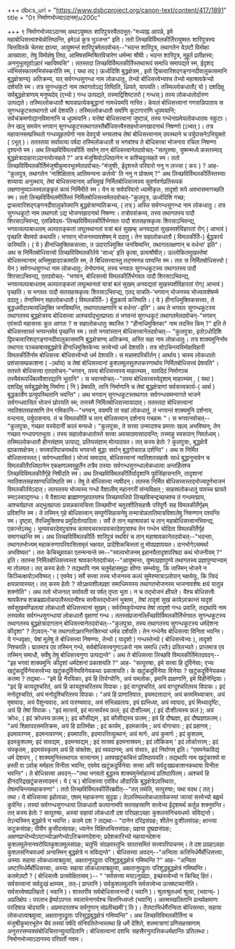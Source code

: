 +++
dbcs_url = "https://www.dsbcproject.org/canon-text/content/417/1891"
title = "0९ निर्माणभोज्याऽदानम्\u200c"

+++
९ निर्माणभोज्याऽदानम्‌
अथाऽयुष्मतः शारिपुत्रस्यैतदभूत्‌-"मध्याह्न आपन्ने, इमे महाबोधिसत्त्वाश्चेन्नोत्तिष्ठन्ति, इमेऽन्नं कुत्र भुञ्जन्त" इति।
ततो लिच्छविर्विमलकीर्तिरायुष्मतः शारिपुत्रस्य चित्तवितर्क चेतसा ज्ञात्वा, आयुष्मन्तं शारिपुत्रमेतदवोचत्‌--"भदन्त शारिपुत्र, तथागतेन येऽष्टौ विमोक्षा आख्याताः, तेषु विमोक्षेषु तिष्ठ, आमिषसम्मिश्रितविचारेण धर्मम्मा श्रौषीः। भदन्त शारिपुत्र, मुहूर्त प्रतीक्षस्व; अननुभूतपूर्वाऽहारं भक्षयिष्यसि"।
ततस्तदा लिच्छविर्विमलकीर्तिस्तथारूपं समाधि समापद्यते स्म, ईदृशद्‌ र्ध्यभिसंस्कारमभिसंस्करोति स्म, ( यथा तद्‌ ) ऊर्ध्वदिशि बुद्धक्षेत्रम्‌ , इतो द्विचत्वारिशद्‌गङ्गानदीवालुकासमानि बुद्धक्षेत्राण्य्‌) अतिक्रम्य, यत्‌ सर्वगन्धसुगन्धा नाम लोकधातुः, तेभ्यो बोधिसत्त्वेभ्यश्च तेभ्यो महाश्रावकेभ्यो दर्शयति स्म। तत्र सुगन्धकुटो नाम तथागतोऽद्य तिष्ठिति, ध्रियते, यापयति। तस्मिल्लोकधातौ( यो ) दशदिक्षु सर्वबुद्धक्षेत्राणाम्‌ मनुष्यदेव्‌ (एभ्यो ) गन्ध उत्पद्यते, तस्माद्विशिष्टतरो ( गन्धस्‌ ) तस्य लोकधातोर्दारुण उत्पद्यते। तस्मिल्लोकधातौ श्रावकप्रत्येकबुद्धानां नामधेयमपि नास्ति। केवलं बोधिसत्त्वानां गणसन्निपाताय स सुगन्धकूटस्तथागतो धर्म देशयति। तस्मिल्लोकधातौ सर्वाणि कूटागाराणि धूपमयानि; सर्वचंक्रमणोद्यानविमानानि च  धूपमयानि। यत्तेषां बोधिसत्त्वानां जुष्टान्नं, तस्य गन्धेनाप्रमेयलोकधातवः स्फ़ुटाः।
तेन खलु समयेन भगवान्‌ सुगन्धकूटस्तथागतस्तैर्बोधिसत्त्वैस्सहभोजनखादनार्थ निषण्णो (ऽभ्वत्‌ )। तत्र महायानसम्प्रस्थितो गन्धव्यूहतर्पणो नाम देवपुत्रो भगवतश्च तेषां बोधिसत्त्वानाम्‌ उपस्थाने च पर्युपासनेऽभियुक्तो ( ऽभूत्‌ )। ततस्तया सर्वावत्या पर्षदा तस्मिलोकधातौ स भगवांश्च ते बोधिसत्त्वा भोजनाय रचिता निषण्णा दृश्यन्ते स्म।
अथ लिच्छविर्विमलकीर्तिः सर्वान्‌ तान्‌ बोधिसत्त्वानेतदवोचत्‌-"सत्पुरुषाः, युष्मन्मध्ये कस्तस्माद्‌ बुद्धक्षेत्रादाहाराऽदानायोत्सहते ?" अत्र मंजुश्रियोऽधिष्ठानेन न कश्चिदुत्सहते स्म। ततो लिच्छविर्विमलकीर्तिमंजुश्रीकुमारभूतमेतदवोचत्‌-"मंजुश्रीः, ईदृशस्ते परिवारो ननु न लज्जा ( करः ) ? आह- "कुलपुत्र, तथागतेन 'नाशिक्षिताय्‌ आतिमन्यना कर्तव्ये' ति ननु न प्रोक्तम्‌ ?" 
अथ लिच्छविर्विमलकीर्तिस्तस्याः शय्याया अनुत्थाय,  तेषां बोधिसत्त्वानाम्‌ अभिमुखं निर्मितबोधिसत्त्वस्य सुवर्णवर्णप्रतिरूपकं लक्षणानुव्यञ्जस्वलङ्कृतं कायं निर्मिमीते स्म। येन स सर्वपरिवारो ध्यामीकृतः, तादृशो रूपे अवभासमागच्छति स्म।
ततो लिच्छविर्विमलमीर्तिस्तं निर्मितबोधिसत्त्वमेतदवोचत्‌-"कुलपुत्र, ऊर्ध्वदिशि गच्छ; द्वाचत्वारिशद्‌गङ्गनदीवालुकोपमानि बुद्धक्षेत्राण्यतिक्रभ्य, ( तत्र्‌ ) अस्ति सर्वगन्धसुगन्धा नाम लोकधातुः। तत्र सुगन्धकूटो नाम तथागतो ऽद्य भोजनखादनार्थ निषण्णः। तत्रोपसंक्रम्य, तस्य तथागतस्य पादौ शिरसाऽभिवन्द्य, एतन्निवेदय-'लिच्छविर्विमलकीर्तिर्भगवतः पादौ शतसहस्रकृत्वः शिरसाऽभिवन्द्य, भगवत्यल्पाबाधताम्‌ अल्पातङ्कतां लघूत्तथानतां यत्रां बलं सुखम्ह् अनवद्यतां सुखस्पर्शविहारतां रोग्‌ ( आभावं ) पृच्छति चैवमपो कथयति। भगवान्‌ भोजनस्यावशेषम्‌ मे  ददातु। तेन सहालोकधातौ ( विमलकीर्ति-) र्बुद्धकार्य करिष्यति। ( ये ) हीनाधिमुक्तिकसत्त्वाः, त उदाराधिमुक्ति जनयिष्यन्ति, तथागतलक्षणान् च वर्धन्त' इति"।
अथ स निर्मितबोधिसत्त्वो लिच्छविविमलकीर्तये 'साध्व्‌' इति कृत्वा, प्रत्यश्रौषीत्‌। उल्लोकितमुखस्तेषां बोधिसत्त्वानाम्‌ अभिमुखादपक्रामाति स्म, ते बिधिसत्त्वास्तु तद्गमनन्न पश्यन्ति स्म। ततः स निर्मितबोधिसत्त्वो ( येन ) सर्वगन्धसुगन्धा नाम लोकधातुः; तेनोपगम्य, तस्य भगवतः सुगन्धकूटस्य तथागतस्य पादौ शिरसाऽभिवन्द्य, एतदवोचत्‌-
"भगवन्‌, बोधिसत्त्वो विमलकीर्तिर्भगवतः पादौ शिरसाऽभिवन्द्य, भगवत्यल्पाबाधताम्‌ अल्पातङ्कतां लघूत्थानतां यात्रां बलं सुखम्‌ अनवद्यतां सुखस्पर्शविहारतां रोग्‌( आभावं ) पृच्छति। स भगवतः पादौ सतसहस्रकृत्वः शिरसाऽभिवन्द्य, एतद्‌ याचति-'भगवान्‌  भोजनस्य भोज्यावशेषम्मे ददातु। तेनास्मिन्‌ सहालोकधातौ ( विमलकीर्ति- ) र्बुद्धकार्य करिष्यति। ( ये ) हीनाधिमुक्तिकसत्त्वाः, ते बुद्धधर्मोदारमत्यधिमुक्ति जनयिष्यन्ति, तथागतलक्षणानि  च वर्धन्त'-इति"।
अथ ते भगवतः सुगन्धकूटस्य तथागतस्य बुद्धक्षेत्रस्य बोधिसत्त्वा आश्चर्याद्‌भुतप्राप्ताः तं भगवन्तं सुगन्धकूटं तथागतमेतदवोचन्‌-"भगवन्‌ एवंरूपो महासत्त्वः कुत आगतः ? स सहालोकधातुः क्वास्ति ? "हीनाधिमुक्तिका" नाम तदस्ति किम्‌ ?" इति ते बोधिसत्त्वास्तं भगवन्तमेवं पृच्छन्ति स्म।
ततो भगवांस्तान्‌ बोधिसत्त्वानेतदवोचत्‌--
"कुलपुत्राः, इतोऽधोदिशि द्विवचत्वारिशद्‌गङ्गानदीवालुकासमानि बुद्धक्षेत्राण्य्‌ अतिक्रम्य, अस्ति सहा नाम लोकधातुः। तत्र शाक्यमुनिर्नाम तथागतः  पञ्चकषायबुद्धक्षेत्रे हीनाधिमुक्तिकेभ्यः सत्त्वेभ्यो धर्म देशयति। तत्र सोऽचिन्त्यविमोक्षविहारी विमलकीर्तिर्नाम बोधिसत्त्वः बोधिसत्त्वेभ्यो धर्म देशयति। स मन्नामपरिकीर्तन्‌ ( आर्थाय ) चास्य लोकधातोः प्रशंसासम्प्रकाशना ( -ऽर्थाय) च तेषां बोधिसत्त्वानां कुशलमूलसुतप्तकरणार्थाय निर्मितबोधिसत्त्वं प्रेषयति"।
ततस्ते बोधिसत्त्वा एतदवोचन्‌-"भगवन्‌, तस्य बोधिसत्त्वस्य माहात्म्यम्‌ , यावदिदं निर्माणञ्च तस्यैवंरूपर्धिबलवैशारद्यानि भूतानि"। स भवानवोचत्‌--"तस्य बोधिसत्त्वस्येदृशाम्‌ माहात्म्यम्‌ , ( यथा ) दशदिक्षु सर्वबुद्धक्षेत्रेषु निर्माणा ( नि ) प्रेषयति, तानि निर्माणानि च तेषां बुद्धक्षेत्राणां सर्वसत्त्वकार्य-( आर्थ ) बुद्धकार्येण प्रत्युपस्थितानि भवन्ति"।
अथ भगवान्‌ सुगन्धकूटस्तथागतः सर्वगन्धसमन्वागते भाजने सर्वगन्धवासितं भोजनं छोरयति स्म; तत्तस्मै निर्मितबोधिसत्त्वायादात्‌। ततस्तदा बोधिसत्त्वानां नवतिशतसहस्राणि तेन गमिकानि--"भगवन्‌, वयमपि तां सहां लोकधातुं, तं भगवन्तं शाक्यमुनि दर्शनाय, वन्दनाय, पर्युपासनाय. तं च विमलकीर्ति च तान्‌ बोधिसत्त्वान्‌ दर्शनाय गच्छामः "। स भगवानवोचत्‌--"कुलपुत्राः, गच्छत यस्येदानीं कालं मन्यध्वे।
"कुलपुत्राः, ते सत्त्वा उन्मादाश्च प्रमत्ताः खल्व्‌ अभविष्यन्‌; तेन गच्छत गन्धापगतभूताः। तस्य सहालोकधातोस्ते सत्त्वा अवसादमासादयन्ति; तस्माहु स्वरूपान्‌ निवर्तध्वम्‌। तस्मिल्लोकधातौ हीनसंज्ञाम्‌ उत्पाद्य, प्रतिघसंज्ञाम्‌ मोत्पादयत। तत्‌ कस्य हेतोः ? कुलपुत्राः, बुद्धक्षेत्रें ह्याकाशक्षेत्रम्‌। सत्त्वपरिपाचनार्थाय भगवन्तो बुद्धाः सर्वान्‌ बुद्धगोचरान्न दर्शन्ति"।
अथ स निर्मित बोधिसत्त्वस्तत्‌ ( सर्वगन्धवासितं ) भोज्यं समादाय, बोधिसत्त्वानां नवतिशतसहस्रैः सार्ध बुद्धानुभावेन च विमलकीर्तेरधिष्ठानेन  एकक्षणलवमुहूर्तेन तत्रैव तस्याः सर्वगन्धसुगन्धालोकधात्वा अन्तर्हितश्च लिच्छविविमलकीर्तेर्गृहे निषीदति स्म।
अथ लिच्छविर्विमलकीर्तिर्यादृशानि पूर्वसिंहासनानि, तादृशानां नवतिशतसहस्राण्यधितिष्ठति स्म। तेषु ते बोधिसत्त्वा न्यषीदन्‌।
ततस्स निर्मित बोधिसत्त्वस्तद्भोज्यपूर्णभाजनं  विमलकीर्तयेऽदात्‌।
ततस्तस्य भोज्यस्य गन्धो वैशालीम्‌ महानगरीं संन्यविक्षत्‌ ; साहस्रलोकधातुं यावच्च घ्रायते स्माऽस्वाद्यगन्धः। ये वैशाल्या ब्राह्माणगृहपतयश्च लिच्छव्यधिपो लिच्छविचन्द्रच्छत्त्रश्च तं गन्धमाघ्राय, आश्चर्यप्राप्ता अद्भुतप्राप्ताः प्रसन्नकायचित्ता लिच्छवीनां चतुरशीतिसहस्रैः परिपूर्णैः सह विमलकीर्तेर्गृहम्‌ प्रविशन्ति स्म।
ते तस्मिन्‌ गृहे बोधिसत्त्वान् सम्पूर्णसिहासनेषु तन्मात्रोन्नतातिमात्रविशालेषु निषण्णान्‌ पश्यन्ति स्म। दृष्ट्वा, तैरधिमुक्तिश्च प्रमुदितोत्पादिताः। सर्वे ते तान्‌ महाश्रावकां च तान्‌ महाबोधिसत्त्वानभिवन्द्य, एकान्तेऽस्थुः। भूम्यवचरदेवपुत्राश्च कामावचररूपावचरदेवपुत्राश्च तेन गन्धेन चोदिता विमलकीर्तेर्गृहं समागच्छन्ति स्म।
अथ लिच्छविर्विमलकीर्तिः शारिपुत्रं स्थविरं च तान्‌ महाश्रावकानेतदवोचत्‌--"भदन्ताः, तथागतभोज्यम्‌ महाकरुणापरिवासितामृतं भक्षयत, प्रादेशिकचित्ततां तु मोपप्रज्ञापयत। दानभोगेऽसमर्था अभविष्यत"।
ततः केचिच्छ्रावका एतन्मन्यन्ते स्म--"स्वल्पभोजनम्‌ इहानयैतादृशपरिषदा कथं भोजनीयम्‌ ?" इति। ततस्स निर्मितबोधिसत्त्वस्तां श्रावकानेतदवोचत्‌--"आयुष्मन्तः, युष्मत्प्रज्ञापुण्ये तथागतस्य प्रज्ञापुण्याभ्याम्‌ मा तोलयत। तत्‌ कस्य हेतोः ? तद्यथापि नाम चतुर्महासमुद्राः क्षीणाः सम्भवेयुः, कि त्वस्मिन्‌ भोजने न किञ्चित्क्षयोऽभविष्यत्‌। ( एवमेव ) सर्वे सत्त्वा तस्य भोजनस्य कल्पं सुमेरुमात्राऽलोपान्‌ भक्षयेयुः, कि त्विदं क्षयन्नायास्यत्‌। तत्‌ कस्य हेतोः ? सोऽक्षयशीलप्रज्ञा  समाधिमयस्य तथागतभोजनस्य भाजनावशेषः क्षयं यातुन्न शक्नोति"।
अथ ततो भोजनात्‌ सर्वावती सा पर्षत्‌ तृप्ता भूता। न च तद्भोजनं क्षीयते। यैश्च बोधिसत्त्वैः श्रावकैश्च शक्रब्रह्मलोकपालैस्तदन्यैश्च सत्त्वैस्तद्भोजनं भुक्तम्‌ , तेषां तादृशं सुखं कायेऽवक्रान्तं यादृशं सर्वसुखमण्डितायां लोकधातौ बोधिसत्त्वानां सुखम्‌। सर्वरोमकूपेभ्यश्च तेषां तादृशो गन्धः प्रवाति, तद्यथापि नाम तस्यामेव  सर्वगन्धसुगन्धायां लोकधातौ वृक्षाणां गन्धः।
ततस्संप्रजानल्लिँच्छविर्विमलकीर्तिर्भगवतः सुगन्धकूटस्य तथागतस्य बुद्धक्षेत्रादागतान्‌ बोधिसत्त्वानेतदवोचत्‌--"कुलपुत्राः, तस्य तथागतस्य सुगन्धकूटस्य धर्मदेशना कीदृशा" ? तेऽवदन्‌-"स तथागतोऽक्षरनिरुक्तिभ्यां धर्मन्न दर्शयति। तेन गन्धेनैव बोधिसत्त्वा विनिता भवन्ति। ये गन्धवृक्षाः, येषां मूलेषु  ते बोधिसत्त्वा निषण्णाः, तेभ्यो ( यादृशो ) गन्धस्तेभ्यो ( बोधिसत्त्वेभ्यः ), तादृशो निश्चरति। घ्रातमात्र एव तस्मिन्‌ गन्धे, सर्वबोधिसत्त्वगुणाऽकरो नाम समाधि (स्तैः) प्रतिलभ्यते। प्राप्तमात्र एव तस्मिन्‌ समाधौ, सर्वेषु तेषु बोधिसत्त्वगुणा उत्पद्यन्ते"।
अथ ते बोधिसत्त्वा लिच्छवि विमलकीर्तिमेतदवदन्‌--"इह भगवां शाक्यमुनिः कीदृशां धर्मदेशनां प्रकाशयति ?" आह- "सत्पुरुषाः, इमे सत्त्वा हि दुर्विनेयाः; एभ्यः खटुंकदुर्विनेयसत्त्वेभ्यः खटुंकदुर्विनेयविनेयकथाः प्रकाशयति। के खटुंकदुर्विनेयाः विनेयाः ? खटुंकदुर्विनेयकथा कतमा ? तद्यथा--
"इमे हि नैरयिकाः, इयं हि तिर्यग्योनिः, अयं यमलोकः, इमानि ह्यक्षणानि, इमे विहीनेन्द्रियाः।
"इदं हि कायदुश्चरितं, अयं हि कायदुश्चरितस्य विपाकः। इदं वाग्दुश्चरितं, अयं वाग्दुश्चरितस्य विपाकः। इदं मनोदुश्चरितं, अयं मनोदुश्चिरितस्य विपाकः। 
"अयं हि प्राणातिपातः, इयमदत्तादानं, अयं काममिथ्याचारः, अयं मृषावादः, अयं पैशुन्यवादः, अयं पारुष्यवादः, अयं संभिन्नप्रलापः, इयं ह्यभिध्या, अयं व्यापादः, इयं मिथ्यादृष्टिः, अयं हि तेषां विपाकः। 
"इदं मात्सर्य, इदं मात्सर्यस्य फ़लं; इदं दौःशील्यम्‌ ,( इदं दौःशील्यस्य फ़लं ); अयं क्रोधः, ( इदं क्रोधस्य फ़लम्‌ ); इदं कौसीद्यम्‌ , इदं कौसीद्यस्य फ़लम्‌ ; इयं हि दौष्प्रज्ञा, इदं दौष्प्रज्ञाफ़लम्‌।
"अयं शिक्षापदसमतिक्रमः, अयं हि प्रातिमोक्षः ; इदं कार्यम्‌ , इदमकार्यम्‌ ; अयं योगाचारः ; इदं प्रहाणम्‌ ; इदमावरणम्‌ , इदमनावरणम्‌ ; इयमापत्तिः, इदमापत्तिव्युत्थानं; अयं मार्गः, अयं कुमार्गः ; इदं कुशलम्‌, इदमकुशलम्‌; इदं सावद्यम्‌ , इदमनवद्यम्‌ ; इदं सास्रवं इदमनास्रवम्‌ ; इदं लौकिकम्‌ ' इदं लोकोत्तरम्‌ ; इदं संस्कृतम्‌ , इदमसंस्कृतम्‌ अयं हि संक्लेशः, इदं व्यवदानम्‌; अयं संसारः, इदं निर्वाणम्‌ इति।
"एवमनेकविद्यं धर्म देशयन्‌ , ( शाक्यमुनिस्तथागतः सत्त्वानाम्‌ ) अश्वखटुंकचित्तं प्रतिष्ठापयति। तद्यथापि नाम खटुंकाश्वो वा हस्ती वा ऽर्वाक्‌ मर्महता विनीता भवन्ति, एवमेव खटुंकदुर्विनेयाः सत्त्वा अपि सर्वदुःखप्रकाशनकथाया विनीता भवन्ति"।
ते बोधिसत्त्वा अवदन्‌--"तथा भगवतो बुद्धस्य शाक्यमुनेर्माहात्म्यं प्रतिष्ठापितम्‌। आश्चर्य हि हीनदरिद्रखटुंकसत्त्वदमनं। ये ( च ) बोधिसत्त्वा एवंविध औदारिके बुद्धक्षेत्रेऽवस्थिताः, तेषामचिन्त्यमहाकरुणा"।
ततो लिच्छविर्विमलकीर्तिरब्रवीत्‌--"तत्‌ तथेति, सत्पुरुषाः; यथा वदथ ( तत्‌ ) तथा। ये बोधिसत्त्वा इहोत्पन्नाः, एषाम्‌ महाकरुणा सुदृढा। तेऽतस्मिल्लोकधातावेकस्यां जात्यां सत्त्वेभ्यो बह्वर्थ कुर्वन्ति। तस्यां सर्वगन्धसुगन्धायां लिकधातौ कल्पानामपि  सतसहस्राणि सत्त्वेभ्य ईदृशमर्थ कर्तुन्न शक्नुवन्ति। तत्‌ कस्य हेतोः ? सत्पुरुषाः, अस्यां सहायां लोकधातौ दश परिग्रहाऽवहाः कुशलसंनिचयधर्माः संविद्यन्ते। तेऽन्यस्मिन्‌ बुद्धक्षेत्रे न भवन्ति। कतमे दश ? तद्यथा--
"दानेन दरिद्रसंग्रहः; शीलेन दुःशीलसंग्रहः; क्षान्त्या कटुकसंग्रहः; वीर्येण कुसीदसंह्ग्रहः; ध्यानेन विक्षिप्तचित्तसंग्रहः; प्रज्ञया दुष्प्रज्ञसंग्रहः; अक्षणप्राप्तेभ्योऽष्टाभ्योऽक्षणेभ्योऽतिक्रमणदेशना; प्रदेशकारिभ्यो महायानदेशना कुशलमूलेनानवरोपितकुशलमूलसंग्रहः; चतुर्भिः संग्रहवस्तुभिः सततसमितं सत्त्वपरिपाचनम्‌। ते दश प्रग्रहाऽवहाः कुशलसंनिचयधर्मा अन्यस्मिन्‌ बुद्धक्षेत्रे न संविद्यन्ते"।
बोधिसत्त्वा अवदन्‌--"अन्विताः कतिभिर्धर्मैर्बोधिसत्त्वाः, अस्याः सहाया लोकधात्वाश्च्युत्वा, अक्षतानुपद्रुताः परिशुद्धबुद्धक्षेत्रं  गमिष्यन्ति ?" आह- "अन्विता अष्टाभिर्धर्मैर्बोधिसत्त्वाः, अस्याः सहाया लोकधात्वाश्च्युत्वा, अक्षतानुपद्रुताः परिशुद्धबुद्धक्षेत्रं गमिष्यन्ति। कतमेऽष्टौ ? ( बोधिसत्त्वैः प्रत्यवेक्षितव्यम्‌ )--
" 'सर्वसत्त्वा मयाऽनुग्रह्याः, इच्छंस्त्वेभ्यो न किचिद्‌ हितं। सर्वसत्त्वानां सर्वदुःखं क्षाम्यम्‌ , तत्‌-( प्राप्तानि ) सर्वकुशलमूलानि सर्वसत्त्वेभ्य उत्स्रष्टव्यानीति। सर्वसत्त्वेष्वप्रतिहतो ( भवानि )। शास्तरीव सर्वबोधिसत्त्वनन्दी ( भवानि )। श्रुताश्रुतधर्मा श्रुत्वा, (भवान्य्‌- ) अप्रतिक्षेपः। परलाभ ईर्ष्याऽपगतः स्वलाभेनागर्वश्च चित्तनिध्यप्तो (भवानि)। आत्मस्खलितानि प्रत्यवेक्षमाणः परदिषान्न चोदयामि। अप्रमादरतश्च सर्वगुणान्‌ संप्रतीच्छमी'( ति )। तैरष्टाभिर्धर्मैरन्विता बोधिसत्त्वाः, सहाया लोकधात्वाश्च्युत्वा, अक्षतानुपद्रुताः परिसुद्धबुद्धक्षेत्रं गमिष्यन्ति"।
अथ लिच्छविविमलकीर्तिना च मंजुश्रीकुमारभूतेन चैवं तस्यां पर्षदि संनिपतितेभ्यस्तथा हि धर्मे देशिते, शतमात्राणां प्रणिसहस्राणाम्‌ अनुत्तरसम्यक्संबोधिचित्तान्युत्पादितानि। बोधिसत्त्वानां दशभिः सहस्रैरनुत्पत्तिकधर्मक्षान्तिः प्रतिलब्धा।
निर्माणभोज्याऽदानस्य परिवर्तो नवमः।
